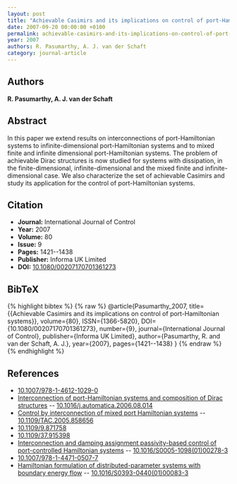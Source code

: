 ```yaml
---
layout: post
title: "Achievable Casimirs and its implications on control of port-Hamiltonian systems"
date: 2007-09-20 00:00:00 +0100
permalink: achievable-casimirs-and-its-implications-on-control-of-port-hamiltonian-systems
year: 2007
authors: R. Pasumarthy, A. J. van der Schaft
category: journal-article
---
```

 
## Authors
**R. Pasumarthy, A. J. van der Schaft**
 
## Abstract
In this paper we extend results on interconnections of port-Hamiltonian systems to infinite-dimensional port-Hamiltonian systems and to mixed finite and infinite dimensional port-Hamiltonian systems. The problem of achievable Dirac structures is now studied for systems with dissipation, in the finite-dimensional, infinite-dimensional and the mixed finite and infinite-dimensional case. We also characterize the set of achievable Casimirs and study its application for the control of port-Hamiltonian systems.
 
## Citation
- **Journal:** International Journal of Control
- **Year:** 2007
- **Volume:** 80
- **Issue:** 9
- **Pages:** 1421--1438
- **Publisher:** Informa UK Limited
- **DOI:** [10.1080/00207170701361273](https://doi.org/10.1080/00207170701361273)
 
## BibTeX
{% highlight bibtex %}
{% raw %}
@article{Pasumarthy_2007,
  title={{Achievable Casimirs and its implications on control of port-Hamiltonian systems}},
  volume={80},
  ISSN={1366-5820},
  DOI={10.1080/00207170701361273},
  number={9},
  journal={International Journal of Control},
  publisher={Informa UK Limited},
  author={Pasumarthy, R. and van der Schaft, A. J.},
  year={2007},
  pages={1421--1438}
}
{% endraw %}
{% endhighlight %}
 
## References
- [10.1007/978-1-4612-1029-0](https://doi.org/10.1007/978-1-4612-1029-0)
- [Interconnection of port-Hamiltonian systems and composition of Dirac structures](interconnection-of-port-hamiltonian-systems-and-composition-of-dirac-structures) -- [10.1016/j.automatica.2006.08.014](https://doi.org/10.1016/j.automatica.2006.08.014)
- [Control by interconnection of mixed port Hamiltonian systems](control-by-interconnection-of-mixed-port-hamiltonian-systems) -- [10.1109/TAC.2005.858656](https://doi.org/10.1109/TAC.2005.858656)
- [10.1109/9.871758](https://doi.org/10.1109/9.871758)
- [10.1109/37.915398](https://doi.org/10.1109/37.915398)
- [Interconnection and damping assignment passivity-based control of port-controlled Hamiltonian systems](interconnection-and-damping-assignment-passivity-based-control-of-port-controlled-hamiltonian-systems) -- [10.1016/S0005-1098(01)00278-3](https://doi.org/10.1016/S0005-1098(01)00278-3)
- [10.1007/978-1-4471-0507-7](https://doi.org/10.1007/978-1-4471-0507-7)
- [Hamiltonian formulation of distributed-parameter systems with boundary energy flow](hamiltonian-formulation-of-distributed-parameter-systems-with-boundary-energy-flow) -- [10.1016/S0393-0440(01)00083-3](https://doi.org/10.1016/S0393-0440(01)00083-3)

